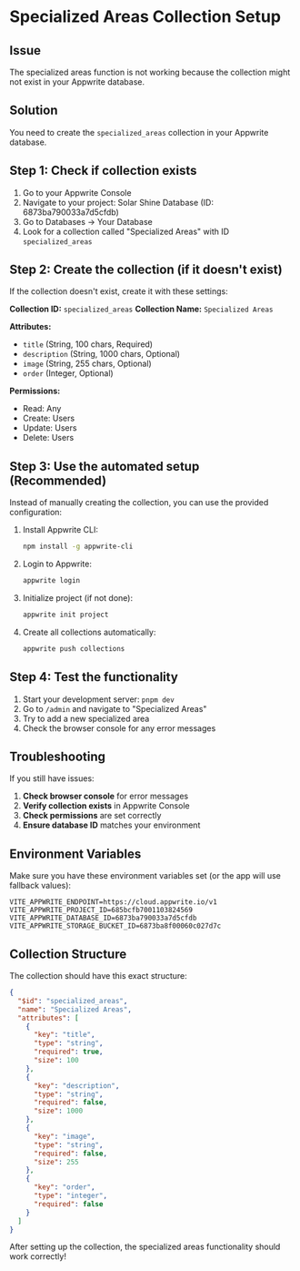 # Specialized Areas Collection Setup

## Issue
The specialized areas function is not working because the collection might not exist in your Appwrite database.

## Solution
You need to create the `specialized_areas` collection in your Appwrite database.

## Step 1: Check if collection exists
1. Go to your Appwrite Console
2. Navigate to your project: Solar Shine Database (ID: 6873ba790033a7d5cfdb)
3. Go to Databases → Your Database
4. Look for a collection called "Specialized Areas" with ID `specialized_areas`

## Step 2: Create the collection (if it doesn't exist)
If the collection doesn't exist, create it with these settings:

**Collection ID:** `specialized_areas`
**Collection Name:** `Specialized Areas`

**Attributes:**
- `title` (String, 100 chars, Required)
- `description` (String, 1000 chars, Optional)
- `image` (String, 255 chars, Optional)
- `order` (Integer, Optional)

**Permissions:**
- Read: Any
- Create: Users
- Update: Users
- Delete: Users

## Step 3: Use the automated setup (Recommended)
Instead of manually creating the collection, you can use the provided configuration:

1. Install Appwrite CLI:
   ```bash
   npm install -g appwrite-cli
   ```

2. Login to Appwrite:
   ```bash
   appwrite login
   ```

3. Initialize project (if not done):
   ```bash
   appwrite init project
   ```

4. Create all collections automatically:
   ```bash
   appwrite push collections
   ```

## Step 4: Test the functionality
1. Start your development server: `pnpm dev`
2. Go to `/admin` and navigate to "Specialized Areas"
3. Try to add a new specialized area
4. Check the browser console for any error messages

## Troubleshooting
If you still have issues:

1. **Check browser console** for error messages
2. **Verify collection exists** in Appwrite Console
3. **Check permissions** are set correctly
4. **Ensure database ID** matches your environment

## Environment Variables
Make sure you have these environment variables set (or the app will use fallback values):
```env
VITE_APPWRITE_ENDPOINT=https://cloud.appwrite.io/v1
VITE_APPWRITE_PROJECT_ID=685bcfb7001103824569
VITE_APPWRITE_DATABASE_ID=6873ba790033a7d5cfdb
VITE_APPWRITE_STORAGE_BUCKET_ID=6873ba8f00060c027d7c
```

## Collection Structure
The collection should have this exact structure:
```json
{
  "$id": "specialized_areas",
  "name": "Specialized Areas",
  "attributes": [
    {
      "key": "title",
      "type": "string",
      "required": true,
      "size": 100
    },
    {
      "key": "description",
      "type": "string",
      "required": false,
      "size": 1000
    },
    {
      "key": "image",
      "type": "string",
      "required": false,
      "size": 255
    },
    {
      "key": "order",
      "type": "integer",
      "required": false
    }
  ]
}
```

After setting up the collection, the specialized areas functionality should work correctly!
